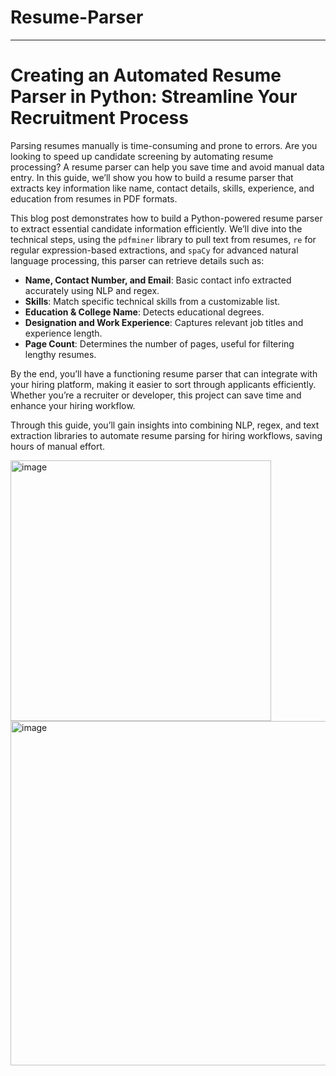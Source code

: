 # Resume-Parser
---

# Creating an Automated Resume Parser in Python: Streamline Your Recruitment Process

Parsing resumes manually is time-consuming and prone to errors. Are you looking to speed up candidate screening by automating resume processing? A resume parser can help you save time and avoid manual data entry. In this guide, we’ll show you how to build a resume parser that extracts key information like name, contact details, skills, experience, and education from resumes in PDF formats.

This blog post demonstrates how to build a Python-powered resume parser to extract essential candidate information efficiently. We’ll dive into the technical steps, using the `pdfminer` library to pull text from resumes, `re` for regular expression-based extractions, and `spaCy` for advanced natural language processing, this parser can retrieve details such as:

- **Name, Contact Number, and Email**: Basic contact info extracted accurately using NLP and regex.
- **Skills**: Match specific technical skills from a customizable list.
- **Education & College Name**: Detects educational degrees.
- **Designation and Work Experience**: Captures relevant job titles and experience length.
- **Page Count**: Determines the number of pages, useful for filtering lengthy resumes.

By the end, you’ll have a functioning resume parser that can integrate with your hiring platform, making it easier to sort through applicants efficiently. Whether you’re a recruiter or developer, this project can save time and enhance your hiring workflow.

Through this guide, you’ll gain insights into combining NLP, regex, and text extraction libraries to automate resume parsing for hiring workflows, saving hours of manual effort.

<img width="417" alt="image" src="https://github.com/user-attachments/assets/4e36997e-0a70-4d5d-9850-07455b315161">

<img width="551" alt="image" src="https://github.com/user-attachments/assets/1c288134-4fc2-4dea-a9d4-33f52edb0758">

